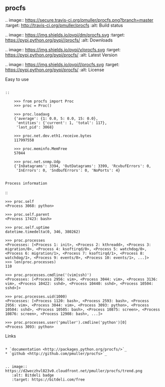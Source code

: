 procfs
------


.. image:: https://secure.travis-ci.org/pmuller/procfs.png?branch=master
    :target: http://travis-ci.org/pmuller/procfs
    :alt: Build status

.. image:: https://img.shields.io/pypi/dm/procfs.svg
    :target: https://pypi.python.org/pypi//procfs/
    :alt: Downloads

.. image:: https://img.shields.io/pypi/v/procfs.svg
    :target: https://pypi.python.org/pypi/procfs/
    :alt: Latest Version

.. image:: https://img.shields.io/pypi/l/procfs.svg
    :target: https://pypi.python.org/pypi/procfs/
    :alt: License



Easy to use
```````````

::

    >>> from procfs import Proc
    >>> proc = Proc()

    >>> proc.loadavg
    {'average': {1: 0.0, 5: 0.0, 15: 0.0},
     'entities': {'current': 1, 'total': 117},
     'last_pid': 3068}

    >>> proc.net.dev.eth1.receive.bytes
    117997558

    >>> proc.meminfo.MemFree
    57044

    >>> proc.net.snmp.Udp
    {'InDatagrams': 3394, 'OutDatagrams': 3399, 'RcvbufErrors': 0,
     'InErrors': 0, 'SndbufErrors': 0, 'NoPorts': 4}


Process information
```````````````````

::

    >>> proc.self
    <Process 3068: python>

    >>> proc.self.parent
    <Process 17423: bash>

    >>> proc.self.uptime
    datetime.timedelta(0, 346, 380262)

    >>> proc.processes
    <Processes: [<Process 1: init>, <Process 2: kthreadd>, <Process 3: migration/0>, <Process 4: ksoftirqd/0>, <Process 5: watchdog/0>, <Process 6: migration/1>, <Process 7: ksoftirqd/1>, <Process 8: watchdog/1>, <Process 9: events/0>, <Process 10: events/1>, ...]>
    >>> len(proc.processes)
    110

    >>> proc.processes.cmdline('(vim|ssh)')
    <Processes: [<Process 2956: vim>, <Process 3044: vim>, <Process 3136: vim>, <Process 10422: sshd>, <Process 10440: sshd>, <Process 10504: sshd>]>

    >>> proc.processes.uid(1000) 
    <Processes: [<Process 1120: bash>, <Process 2593: bash>, <Process 2956: vim>, <Process 3044: vim>, <Process 3093: python>, <Process 10504: sshd>, <Process 10505: bash>, <Process 10875: screen>, <Process 10876: screen>, <Process 12908: bash>, ...]>

    >>> proc.processes.user('pmuller').cmdline('python')[0]
    <Process 3093: python>


Links
`````

* `documentation <http://packages.python.org/procfs/>`_
* `github <http://github.com/pmuller/procfs>`_


.. image:: https://d2weczhvl823v0.cloudfront.net/pmuller/procfs/trend.png
   :alt: Bitdeli badge
   :target: https://bitdeli.com/free

